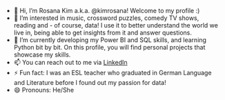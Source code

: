 - 👋 Hi, I’m Rosana Kim a.k.a. @kimrosana! Welcome to my profile :)
- 👀 I’m interested in music, crossword puzzles, comedy TV shows, reading and - of course, data! I use it to better understand the world we live in, being able to get insights from it and answer questions.
- 🌱 I’m currently developing my Power BI and SQL skills, and learning Python bit by bit. On this profile, you will find personal projects that showcase my skills.
- 📫 You can reach out to me via [LinkedIn]([url](https://www.linkedin.com/in/rosana-kim/))
- ⚡ Fun fact: I was an ESL teacher who graduated in German Language and Literature before I found out my passion for data!
- 😄 Pronouns: He/She

<!---
kimrosana/kimrosana is a ✨ special ✨ repository because its `README.md` (this file) appears on your GitHub profile.
You can click the Preview link to take a look at your changes.
--->
